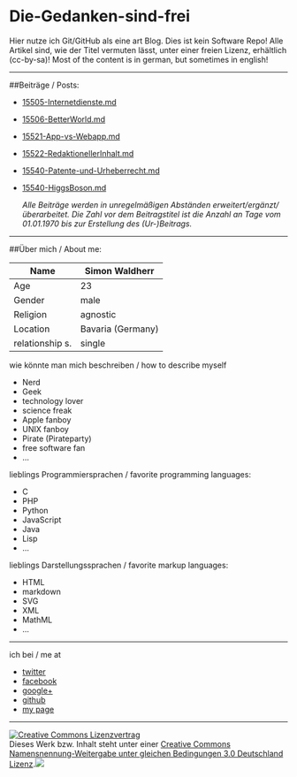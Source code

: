 Die-Gedanken-sind-frei
======================

Hier nutze ich Git/GitHub als eine art Blog. Dies ist kein Software Repo! Alle Artikel sind, wie der Titel vermuten lässt, unter einer freien Lizenz, erhältlich (cc-by-sa)! Most of the content is in german, but sometimes in english!

---

##Beiträge / Posts:

* [15505-Internetdienste.md](https://github.com/SimonWaldherr/Die-Gedanken-sind-frei/blob/master/15505-Internetdienste.md)
* [15506-BetterWorld.md](https://github.com/SimonWaldherr/Die-Gedanken-sind-frei/blob/master/15506-BetterWorld.md)
* [15521-App-vs-Webapp.md](https://github.com/SimonWaldherr/Die-Gedanken-sind-frei/blob/master/15521-App-vs-Webapp.md)
* [15522-RedaktionellerInhalt.md](https://github.com/SimonWaldherr/Die-Gedanken-sind-frei/blob/master/15522-RedaktionellerInhalt.md)
* [15540-Patente-und-Urheberrecht.md](https://github.com/SimonWaldherr/Die-Gedanken-sind-frei/blob/master/15540-Patente-und-Urheberrecht.md)
* [15540-HiggsBoson.md](https://github.com/SimonWaldherr/Die-Gedanken-sind-frei/blob/master/15540-HiggsBoson.md)

	*Alle Beiträge werden in unregelmäßigen Abständen erweitert/ergänzt/überarbeitet.*
	*Die Zahl vor dem Beitragstitel ist die Anzahl an Tage vom 01.01.1970 bis zur Erstellung des (Ur-)Beitrags.*
	

---

##Über mich / About me:

Name           | Simon Waldherr
---------------|-----------------
Age            | 23
Gender         | male
Religion       | agnostic
Location       | Bavaria (Germany)
relationship s.| single

wie könnte man mich beschreiben / how to describe myself

* Nerd
* Geek
* technology lover
* science freak
* Apple fanboy
* UNIX fanboy
* Pirate (Pirateparty)
* free software fan
* ...

lieblings Programmiersprachen / favorite programming languages:

* C
* PHP
* Python
* JavaScript
* Java
* Lisp
* ...

lieblings Darstellungssprachen / favorite markup languages:

* HTML
* markdown
* SVG
* XML
* MathML
* ...

---

ich bei / me at

* [twitter](http://simon.waldherr.eu/t)
* [facebook](http://simon.waldherr.eu/fb)
* [google+](http://simon.waldherr.eu/+)
* [github](http://simon.waldherr.eu/gh)
* [my page](http://simon.waldherr.eu/)


---

<a rel="license" href="http://creativecommons.org/licenses/by-sa/3.0/de/"><img alt="Creative Commons Lizenzvertrag" style="border-width:0" src="http://i.creativecommons.org/l/by-sa/3.0/de/80x15.png" /></a><br />Dieses Werk bzw. Inhalt steht unter einer <a rel="license" href="http://creativecommons.org/licenses/by-sa/3.0/de/">Creative Commons Namensnennung-Weitergabe unter gleichen Bedingungen 3.0 Deutschland Lizenz</a>.<img src="https://sapienso.com/analytics/img/?utmac=UA-33526676-1&utmn=1648374965&utmr=-&utmp=Die-Gedanken-sind-frei%2Freadme.md&guid=ON">
